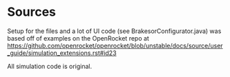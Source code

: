 # Sources
Setup for the files and a lot of UI code (see BrakesorConfigurator.java) was based off of examples on the OpenRocket repo at
https://github.com/openrocket/openrocket/blob/unstable/docs/source/user_guide/simulation_extensions.rst#id23

All simulation code is original.
